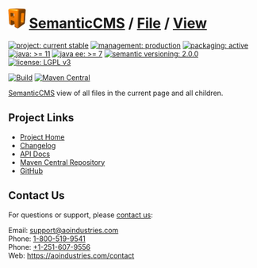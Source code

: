 # [<img src="ao-logo.png" alt="AO Logo" width="35" height="40">](https://github.com/aoindustries) [SemanticCMS](https://github.com/aoindustries/semanticcms) / [File](https://github.com/aoindustries/semanticcms-file) / [View](https://github.com/aoindustries/semanticcms-file-view)

[![project: current stable](https://semanticcms.com/ao-badges/project-current-stable.svg)](https://aoindustries.com/life-cycle#project-current-stable)
[![management: production](https://semanticcms.com/ao-badges/management-production.svg)](https://aoindustries.com/life-cycle#management-production)
[![packaging: active](https://semanticcms.com/ao-badges/packaging-active.svg)](https://aoindustries.com/life-cycle#packaging-active)  
[![java: &gt;= 11](https://semanticcms.com/ao-badges/java-11.svg)](https://docs.oracle.com/en/java/javase/11/docs/api/)
[![java ee: &gt;= 7](https://semanticcms.com/ao-badges/javaee-7.svg)](https://docs.oracle.com/javaee/7/api/)
[![semantic versioning: 2.0.0](https://semanticcms.com/ao-badges/semver-2.0.0.svg)](http://semver.org/spec/v2.0.0.html)
[![license: LGPL v3](https://semanticcms.com/ao-badges/license-lgpl-3.0.svg)](https://www.gnu.org/licenses/lgpl-3.0)

[![Build](https://github.com/aoindustries/semanticcms-file-view/workflows/Build/badge.svg?branch=master)](https://github.com/aoindustries/semanticcms-file-view/actions?query=workflow%3ABuild)
[![Maven Central](https://maven-badges.herokuapp.com/maven-central/com.semanticcms/semanticcms-file-view/badge.svg)](https://maven-badges.herokuapp.com/maven-central/com.semanticcms/semanticcms-file-view)

[SemanticCMS](https://github.com/aoindustries/semanticcms) view of all files in the current page and all children.

## Project Links
* [Project Home](https://semanticcms.com/file/view/)
* [Changelog](https://semanticcms.com/file/view/changelog)
* [API Docs](https://semanticcms.com/file/view/apidocs/)
* [Maven Central Repository](https://search.maven.org/artifact/com.semanticcms/semanticcms-file-view)
* [GitHub](https://github.com/aoindustries/semanticcms-file-view)

## Contact Us
For questions or support, please [contact us](https://aoindustries.com/contact):

Email: [support@aoindustries.com](mailto:support@aoindustries.com)  
Phone: [1-800-519-9541](tel:1-800-519-9541)  
Phone: [+1-251-607-9556](tel:+1-251-607-9556)  
Web: https://aoindustries.com/contact
